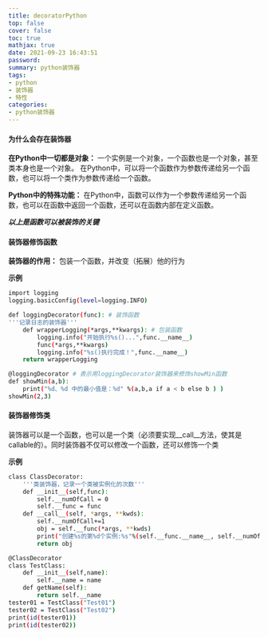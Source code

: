 ```yaml
---
title: decoratorPython
top: false
cover: false
toc: true
mathjax: true
date: 2021-09-23 16:43:51
password:
summary: python装饰器
tags:
- python
- 装饰器
- 特性
categories:
- python装饰器
---
```



#### 为什么会存在装饰器

**在Python中一切都是对象：**
一个实例是一个对象，一个函数也是一个对象，甚至类本身也是一个对象。
在Python中，可以将一个函数作为参数传递给另一个函数，也可以将一个类作为参数传递给一个函数。

**Python中的特殊功能：**
在Python中，函数可以作为一个参数传递给另一个函数，也可以在函数中返回一个函数，还可以在函数内部在定义函数。

***以上是函数可以被装饰的关键***


#### 装饰器修饰函数
**装饰器的作用：**
包装一个函数，并改变（拓展）他的行为


**示例**

```sh
import logging
logging.basicConfig(level=logging.INFO)

def loggingDecorator(func): # 装饰函数
'''记录日志的装饰器'''
    def wrapperLogging(*args,**kwargs): # 包装函数
        logging.info("开始执行%s()...",func.__name__)
        func(*args,**kwargs)
        logging.info("%s()执行完成！",func.__name__)
    return wrapperLogging

@loggingDecorator # 表示用loggingDecorator装饰器来修饰showMin函数
def showMin(a,b):
    print("%d、%d 中的最小值是：%d" %(a,b,a if a < b else b ) )
showMin(2,3)
```


#### 装饰器修饰类

装饰器可以是一个函数，也可以是一个类（必须要实现__call__方法，使其是callable的）。同时装饰器不仅可以修改一个函数，还可以修饰一个类


**示例**

```sh
class ClassDecorator:
    '''类装饰器，记录一个类被实例化的次数'''
    def __init__(self,func):
        self.__numOfCall = 0
        self.__func = func 
    def __call__(self, *args, **kwds):
        self.__numOfCall+=1
        obj = self.__func(*args, **kwds)
        print("创建%s的第%d个实例:%s"%(self.__func.__name__, self.__numOfCall,id(obj)))
        return obj

@ClassDecorator
class TestClass:
    def __init__(self,name):
        self.__name = name
    def getName(self):
        return self.__name
tester01 = TestClass("Test01")
tester02 = TestClass("Test02")
print(id(tester01))
print(id(tester02))
```

